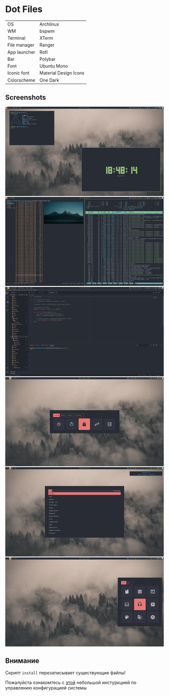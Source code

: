 # Dot Files

|              |                        |
|--------------|------------------------|
| OS           | Archlinux              |
| WM           | bspwm                  |
| Terminal     | XTerm                  |
| File manager | Ranger                 |
| App launcher | Rofi                   |
| Bar          | Polybar                |
| Font         | Ubuntu Mono            |
| Iconic font  | Material Design Icons  |
| Colorscheme  | One Dark               |


## Screenshots

<img src="https://github.com/exynil/files/blob/master/dotfiles/screenshots/1.jpg">

<img src="https://github.com/exynil/files/blob/master/dotfiles/screenshots/2.jpg">

<img src="https://github.com/exynil/files/blob/master/dotfiles/screenshots/3.jpg">

<img src="https://github.com/exynil/files/blob/master/dotfiles/screenshots/4.jpg">

<img src="https://github.com/exynil/files/blob/master/dotfiles/screenshots/5.jpg">

<img src="https://github.com/exynil/files/blob/master/dotfiles/screenshots/6.jpg">

## Внимание

Скрипт `install` перезаписывает существующие файлы!

Пожалуйста ознакомтесь с [этой](https://exynil.github.io/knowledge-base/Linux/How-to/Manage-dotfiles.html) небольшой инстуркцией 
по управлению конфигурацией системы